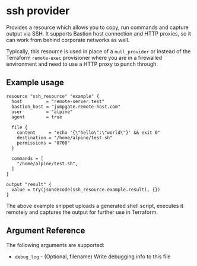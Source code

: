 # ssh provider

Provides a resource which allows you to copy, run commands and capture output
via SSH. It supports Bastion host connection and HTTP proxies,
so it can work from behind corporate networks as well.

Typically, this resource is used in place of a `null_provider` or instead
of the Terraform `remote-exec` provisioner where you are in a firewalled
environment and need to use a HTTP proxy to punch through.

## Example usage

```hcl
resource "ssh_resource" "example" {
  host         = "remote-server.test"
  bastion_host = "jumpgate.remote-host.com"
  user         = "alpine"
  agent        = true

  file {
    content     = "echo '{\"hello\":\"world\"}' && exit 0"
    destination = "/home/alpine/test.sh"
    permissions = "0700"
  }

  commands = [
    "/home/alpine/test.sh",
  ]
}

output "result" {
  value = try(jsondecode(ssh_resource.example.result), {})
}
```

The above example snippet uploads a generated shell script, executes it remotely and captures the
output for further use in Terraform.

## Argument Reference

The following arguments are supported:

* `debug_log` - (Optional, filename) Write debugging info to this file
